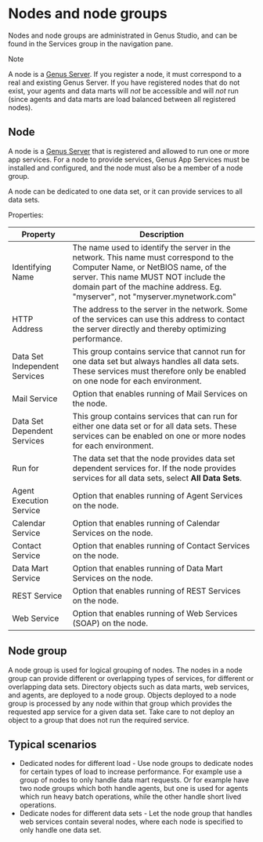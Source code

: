 # Nodes and node groups

Nodes and node groups are administrated in Genus Studio, and can be found in the Services group in the navigation pane.

> [!NOTE]
> A node is a [Genus Server](../../../terminology.md#genus-server). If you register a node, it must correspond to a real and existing Genus Server. If you have registered nodes that do not exist, your agents and data marts will _not_ be accessible and will _not_ run (since agents and data marts are load balanced between all registered nodes).

## Node

A node is a [Genus Server](../../../terminology.md#genus-server) that is registered and allowed to run one or more app services. For a node to provide services, Genus App Services must be installed and configured, and the node must also be a member of a node group.

A node can be dedicated to one data set, or it can provide services to all data sets.  

Properties:

| Property                      | Description     |
| ------------------------------|-----------------|
| Identifying Name              | The name used to identify the server in the network. This name must correspond to the Computer Name, or NetBIOS name, of the server. This name MUST NOT include the domain part of the machine address. Eg. "myserver", not "myserver.mynetwork.com" |
| HTTP Address                  | The address to the server in the network. Some of the services can use this address to contact the server directly and thereby optimizing performance.|
| Data Set Independent Services | This group contains service that cannot run for one data set but always handles all data sets. These services must therefore only be enabled on one node for each environment.|
| Mail Service                  | Option that enables running of Mail Services on the node.|
|Data Set Dependent Services    | This group contains services that can run for either one data set or for all data sets. These services can be enabled on one or more nodes for each environment.|
| Run for                       | The data set that the node provides data set dependent services for. If the node provides services for all data sets, select **All Data Sets**.|
| Agent Execution Service       | Option that enables running of Agent Services on the node.|
| Calendar Service              | Option that enables running of Calendar Services on the node.|
| Contact Service               | Option that enables running of Contact Services on the node.|
| Data Mart Service             | Option that enables running of Data Mart Services on the node.|
| REST Service                  | Option that enables running of REST Services on the node.|
| Web Service                   | Option that enables running of Web Services (SOAP) on the node.|

## Node group

A node group is used for logical grouping of nodes. The nodes in a node group can provide different or overlapping types of services, for different or overlapping data sets. Directory objects such as data marts, web services, and agents, are deployed to a node group. Objects deployed to a node group is processed by any node within that group which provides the requested app service for a given data set. Take care to not deploy an object to a group that does not run the required service. 

## Typical scenarios

* Dedicated nodes for different load - Use node groups to dedicate nodes for certain types of load to increase performance. For example use a group of nodes to only handle data mart requests. Or for example have two node groups which both handle agents, but one is used for agents which run heavy batch operations, while the other handle short lived operations.
* Dedicate nodes for different data sets - Let the node group that handles web services contain several nodes, where each node is specified to only handle one data set.
